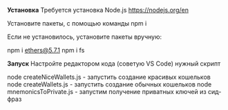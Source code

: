 **Установка**
Требуется установка Node.js https://nodejs.org/en

Установите пакеты, с помощью команды
npm i

Если не установилось, установите пакеты вручную:

npm i ethers@5.7.1
npm i fs


**Запуск**
Настройте редактором кода (советую VS Code) нужный скрипт

node createNiceWallets.js - запустить создание красивых кошельков
node createWallets.js - запустить создание обычных кошельков
node mnemonicsToPrivate.js - запустим получение приватных ключей из сид-фраз